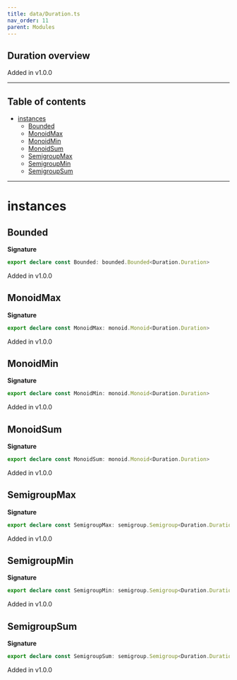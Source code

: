 ```yaml
---
title: data/Duration.ts
nav_order: 11
parent: Modules
---
```


## Duration overview

Added in v1.0.0

---

<h2 class="text-delta">Table of contents</h2>

- [instances](#instances)
  - [Bounded](#bounded)
  - [MonoidMax](#monoidmax)
  - [MonoidMin](#monoidmin)
  - [MonoidSum](#monoidsum)
  - [SemigroupMax](#semigroupmax)
  - [SemigroupMin](#semigroupmin)
  - [SemigroupSum](#semigroupsum)

---

# instances

## Bounded

**Signature**

```ts
export declare const Bounded: bounded.Bounded<Duration.Duration>
```

Added in v1.0.0

## MonoidMax

**Signature**

```ts
export declare const MonoidMax: monoid.Monoid<Duration.Duration>
```

Added in v1.0.0

## MonoidMin

**Signature**

```ts
export declare const MonoidMin: monoid.Monoid<Duration.Duration>
```

Added in v1.0.0

## MonoidSum

**Signature**

```ts
export declare const MonoidSum: monoid.Monoid<Duration.Duration>
```

Added in v1.0.0

## SemigroupMax

**Signature**

```ts
export declare const SemigroupMax: semigroup.Semigroup<Duration.Duration>
```

Added in v1.0.0

## SemigroupMin

**Signature**

```ts
export declare const SemigroupMin: semigroup.Semigroup<Duration.Duration>
```

Added in v1.0.0

## SemigroupSum

**Signature**

```ts
export declare const SemigroupSum: semigroup.Semigroup<Duration.Duration>
```

Added in v1.0.0
